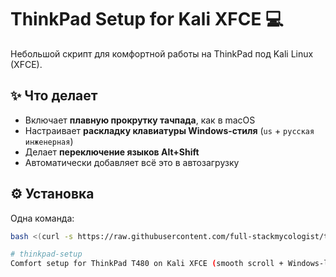 # ThinkPad Setup for Kali XFCE 💻

Небольшой скрипт для комфортной работы на ThinkPad под Kali Linux (XFCE).

## ✨ Что делает
- Включает **плавную прокрутку тачпада**, как в macOS  
- Настраивает **раскладку клавиатуры Windows-стиля** (`us` + `русская инженерная`)  
- Делает **переключение языков Alt+Shift**  
- Автоматически добавляет всё это в автозагрузку  

## ⚙️ Установка

Одна команда:
```bash
bash <(curl -s https://raw.githubusercontent.com/full-stackmycologist/thinkpad-setup/main/install.sh)

# thinkpad-setup
Comfort setup for ThinkPad T480 on Kali XFCE (smooth scroll + Windows-like keyboard)
